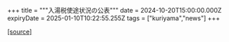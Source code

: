 +++
title = """入湯税使途状況の公表"""
date = 2024-10-20T15:00:00.000Z
expiryDate = 2025-01-10T10:22:55.255Z
tags = ["kuriyama","news"]
+++


[[source]](https://www.town.kuriyama.hokkaido.jp/soshiki/32/932.html)
